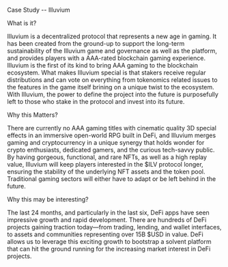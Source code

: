 Case Study -- Illuvium      

What is it?

Illuvium is a decentralized protocol that represents a new age in gaming. It has been created from the ground-up to support the long-term sustainability of the Illuvium game and governance as well as the platform, and provides players with a AAA-rated blockchain gaming experience. Illuvium is the first of its kind to bring AAA gaming to the blockchain ecosystem. What makes Illuvium special is that stakers receive regular distributions and can vote on everything from tokenomics related issues to the features in the game itself brining on a unique twist to the ecosystem. With Illuvium, the power to define the project into the future is purposefully left to those who stake in the protocol and invest into its future.

Why this Matters?

There are currently no AAA gaming titles with cinematic quality 3D special effects in an immersive open-world RPG built in DeFi, and Illuvium merges gaming and cryptocurrency in a unique synergy that holds wonder for crypto enthusiasts, dedicated gamers, and the curious tech-savvy public. By having gorgeous, functional, and rare NFTs, as well as a high replay value, Illuvium will keep players interested in the $ILV protocol longer, ensuring the stability of the underlying NFT assets and the token pool. Traditional gaming sectors will either have to adapt or be left behind in the future.


Why this may be interesting?

The last 24 months, and particularly in the last six, DeFi apps have seen impressive growth and rapid development. There are hundreds of DeFi projects gaining traction today—from trading, lending, and wallet interfaces, to assets and communities representing over 15B $USD in value. DeFi allows us to leverage this exciting growth to bootstrap a solvent platform that can hit the ground running for the increasing market interest in DeFi projects.


